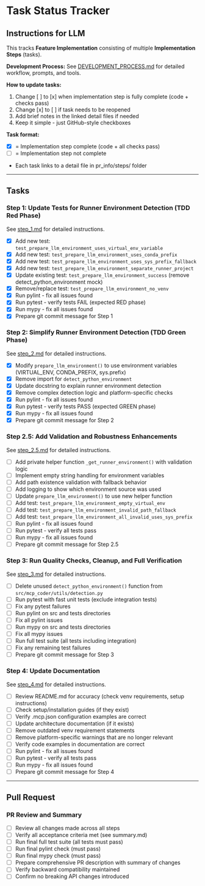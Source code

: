 # Task Status Tracker

## Instructions for LLM

This tracks **Feature Implementation** consisting of multiple **Implementation Steps** (tasks).

**Development Process:** See [DEVELOPMENT_PROCESS.md](./DEVELOPMENT_PROCESS.md) for detailed workflow, prompts, and tools.

**How to update tasks:**

1. Change [ ] to [x] when implementation step is fully complete (code + checks pass)
2. Change [x] to [ ] if task needs to be reopened
3. Add brief notes in the linked detail files if needed
4. Keep it simple - just GitHub-style checkboxes

**Task format:**

- [x] = Implementation step complete (code + all checks pass)
- [ ] = Implementation step not complete
- Each task links to a detail file in pr_info/steps/ folder

---

## Tasks

### Step 1: Update Tests for Runner Environment Detection (TDD Red Phase)
See [step_1.md](./steps/step_1.md) for detailed instructions.

- [x] Add new test: `test_prepare_llm_environment_uses_virtual_env_variable`
- [x] Add new test: `test_prepare_llm_environment_uses_conda_prefix`
- [x] Add new test: `test_prepare_llm_environment_uses_sys_prefix_fallback`
- [x] Add new test: `test_prepare_llm_environment_separate_runner_project`
- [x] Update existing test: `test_prepare_llm_environment_success` (remove detect_python_environment mock)
- [x] Remove/replace test: `test_prepare_llm_environment_no_venv`
- [x] Run pylint - fix all issues found
- [x] Run pytest - verify tests FAIL (expected RED phase)
- [x] Run mypy - fix all issues found
- [x] Prepare git commit message for Step 1

### Step 2: Simplify Runner Environment Detection (TDD Green Phase)
See [step_2.md](./steps/step_2.md) for detailed instructions.

- [x] Modify `prepare_llm_environment()` to use environment variables (VIRTUAL_ENV, CONDA_PREFIX, sys.prefix)
- [x] Remove import for `detect_python_environment`
- [x] Update docstring to explain runner environment detection
- [x] Remove complex detection logic and platform-specific checks
- [x] Run pylint - fix all issues found
- [x] Run pytest - verify tests PASS (expected GREEN phase)
- [x] Run mypy - fix all issues found
- [x] Prepare git commit message for Step 2

### Step 2.5: Add Validation and Robustness Enhancements
See [step_2.5.md](./steps/step_2.5.md) for detailed instructions.

- [ ] Add private helper function `_get_runner_environment()` with validation logic
- [ ] Implement empty string handling for environment variables
- [ ] Add path existence validation with fallback behavior
- [ ] Add logging to show which environment source was used
- [ ] Update `prepare_llm_environment()` to use new helper function
- [ ] Add test: `test_prepare_llm_environment_empty_virtual_env`
- [ ] Add test: `test_prepare_llm_environment_invalid_path_fallback`
- [ ] Add test: `test_prepare_llm_environment_all_invalid_uses_sys_prefix`
- [ ] Run pylint - fix all issues found
- [ ] Run pytest - verify all tests pass
- [ ] Run mypy - fix all issues found
- [ ] Prepare git commit message for Step 2.5

### Step 3: Run Quality Checks, Cleanup, and Full Verification
See [step_3.md](./steps/step_3.md) for detailed instructions.

- [ ] Delete unused `detect_python_environment()` function from `src/mcp_coder/utils/detection.py`
- [ ] Run pytest with fast unit tests (exclude integration tests)
- [ ] Fix any pytest failures
- [ ] Run pylint on src and tests directories
- [ ] Fix all pylint issues
- [ ] Run mypy on src and tests directories
- [ ] Fix all mypy issues
- [ ] Run full test suite (all tests including integration)
- [ ] Fix any remaining test failures
- [ ] Prepare git commit message for Step 3

### Step 4: Update Documentation
See [step_4.md](./steps/step_4.md) for detailed instructions.

- [ ] Review README.md for accuracy (check venv requirements, setup instructions)
- [ ] Check setup/installation guides (if they exist)
- [ ] Verify .mcp.json configuration examples are correct
- [ ] Update architecture documentation (if it exists)
- [ ] Remove outdated venv requirement statements
- [ ] Remove platform-specific warnings that are no longer relevant
- [ ] Verify code examples in documentation are correct
- [ ] Run pylint - fix all issues found
- [ ] Run pytest - verify all tests pass
- [ ] Run mypy - fix all issues found
- [ ] Prepare git commit message for Step 4

---

## Pull Request

### PR Review and Summary
- [ ] Review all changes made across all steps
- [ ] Verify all acceptance criteria met (see summary.md)
- [ ] Run final full test suite (all tests must pass)
- [ ] Run final pylint check (must pass)
- [ ] Run final mypy check (must pass)
- [ ] Prepare comprehensive PR description with summary of changes
- [ ] Verify backward compatibility maintained
- [ ] Confirm no breaking API changes introduced
